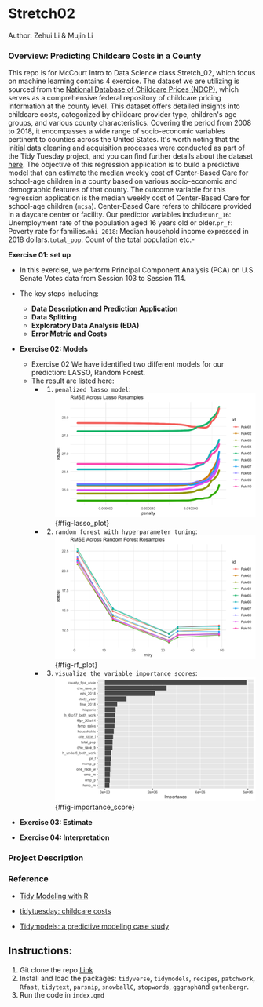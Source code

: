 # Stretch02
Author: Zehui Li & Mujin Li
### Overview: Predicting Childcare Costs in a County
This repo is for McCourt Intro to Data Science class Stretch_02, which focus on machine learning contains 4 exercise.
The dataset we are utilizing is sourced from the [National Database of Childcare Prices (NDCP)](https://www.dol.gov/agencies/wb/topics/featured-childcare), which serves as a comprehensive federal repository of childcare pricing information at the county level. This dataset offers detailed insights into childcare costs, categorized by childcare provider type, children's age groups, and various county characteristics. Covering the period from 2008 to 2018, it encompasses a wide range of socio-economic variables pertinent to counties across the United States. It's worth noting that the initial data cleaning and acquisition processes were conducted as part of the Tidy Tuesday project, and you can find further details about the dataset [here](https://github.com/rfordatascience/tidytuesday/blob/master/data/2023/2023-05-09/readme.md).
The objective of this regression application is to build a predictive model that can estimate the median weekly cost of Center-Based Care for school-age children in a county based on various socio-economic and demographic features of that county. The outcome variable for this regression application is the median weekly cost of Center-Based Care for school-age children (`mcsa`). Center-Based Care refers to childcare provided in a daycare center or facility. Our predictor variables include:`unr_16`: Unemployment rate of the population aged 16 years old or older.`pr_f`: Poverty rate for families.`mhi_2018`: Median household income expressed in 2018 dollars.`total_pop`: Count of the total population etc.- 

**Exercise 01: set up**
   - In this exercise, we perform Principal Component Analysis (PCA) on U.S. Senate Votes data from Session 103 to Session 114.
   - The key steps including:
     -  **Data Description and Prediction Application** 
     -  **Data Splitting** 
     -  **Exploratory Data Analysis (EDA)**
     -  **Error Metric and Costs**
   
- **Exercise 02: Models** 
   - Exercise 02 We have identified two different models for our prediction: LASSO, Random Forest.
   - The result are listed here:
     - 1. `penalized lasso model`:
![penalized lasso model](lasso_plot.png){#fig-lasso_plot}

     - 2. `random forest with hyperparameter tuning`:
![random forest](rf_plot.jpg){#fig-rf_plot}

     - 3. `visualize the variable importance scores`:
![variable importance scores](rf_importance.png){#fig-importance_score}


- **Exercise 03: Estimate** 


- **Exercise 04: Interpretation** 
  

### Project Description


### Reference

- [Tidy Modeling with R](https://www.tmwr.org/resampling)

- [tidytuesday: childcare costs](https://github.com/rfordatascience/tidytuesday/blob/master/data/2023/2023-05-09/readme.md)

- [Tidymodels: a predictive modeling case study](https://www.tidymodels.org/start/)

## Instructions:
1. Git clone the repo [Link](https://github.com/Freya-MJ/Assignment_08.git)
2. Install and load the packages: `tidyverse`, `tidymodels`, `recipes`, `patchwork`, `Rfast`, `tidytext`, `parsnip`, `snowballC`, `stopwords`, `gggraph`and `gutenbergr`.
3. Run the code in `index.qmd`


